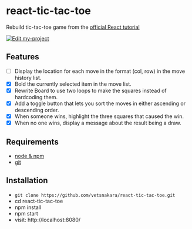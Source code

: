 # react-tic-tac-toe
Rebuild tic-tac-toe game from the [official React tutorial](https://reactjs.org/tutorial/tutorial.html)

[![Edit my-project](https://codesandbox.io/static/img/play-codesandbox.svg)](https://codesandbox.io/s/github/vetsnakara/react-tic-tac-toe/tree/master/?fontsize=14)

## Features
- [ ] Display the location for each move in the format (col, row) in the move history list.
- [x] Bold the currently selected item in the move list.
- [x] Rewrite Board to use two loops to make the squares instead of hardcoding them.
- [x] Add a toggle button that lets you sort the moves in either ascending or descending order.
- [x] When someone wins, highlight the three squares that caused the win.
- [x] When no one wins, display a message about the result being a draw.

## Requirements

- [node & npm](https://nodejs.org/en/)
- [git](https://git-scm.com/)

## Installation

- `git clone https://github.com/vetsnakara/react-tic-tac-toe.git`
- cd react-tic-tac-toe
- npm install
- npm start
- visit: http://localhost:8080/
